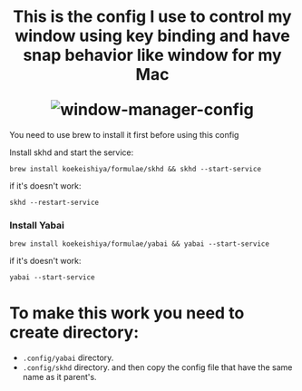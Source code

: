 <h1 align="center">
    <p>This is the config I use to control my window using key binding and have snap behavior like window for my Mac</p>
    <img src="https://github.com/user-attachments/assets/9aa6b66e-8f48-4a57-84b8-47cc544779e4" alt="window-manager-config">
</h1>

<p>You need to use brew to install it first before using this config</p>
Install skhd and start the service:

    brew install koekeishiya/formulae/skhd && skhd --start-service
    
if it's doesn't work:

    skhd --restart-service

<h3>Install Yabai</h3>

    brew install koekeishiya/formulae/yabai && yabai --start-service

if it's doesn't work:

    yabai --start-service


<h1>To make this work you need to create directory:</h1>

- `.config/yabai` directory.
- `.config/skhd` directory.
and then copy the config file that have the same name as it parent's.

